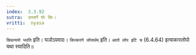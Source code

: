 ```yaml
---
index:  3.3.92
sutra:  उपसर्गे घोः किः।
vritti:  nyasa
---
```


`किप्रत्ययो भवति` इति। घञोऽपवादः। `कित्करणे लोपार्थम्` इति। `आतो लोप इटि च` (6.4.64) इत्याकारलोपो यथा स्यादिति॥
